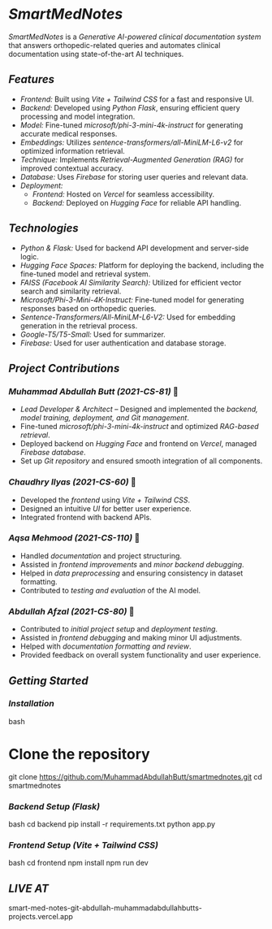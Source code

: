 # *SmartMedNotes*

*SmartMedNotes* is a *Generative AI-powered clinical documentation system* that answers orthopedic-related queries and automates clinical documentation using state-of-the-art AI techniques.

## *Features*

- *Frontend:* Built using *Vite + Tailwind CSS* for a fast and responsive UI.
- *Backend:* Developed using *Python Flask*, ensuring efficient query processing and model integration.
- *Model:* Fine-tuned *microsoft/phi-3-mini-4k-instruct* for generating accurate medical responses.
- *Embeddings:* Utilizes *sentence-transformers/all-MiniLM-L6-v2* for optimized information retrieval.
- *Technique:* Implements *Retrieval-Augmented Generation (RAG)* for improved contextual accuracy.
- *Database:* Uses *Firebase* for storing user queries and relevant data.
- *Deployment:*
  - *Frontend:* Hosted on *Vercel* for seamless accessibility.
  - *Backend:* Deployed on *Hugging Face* for reliable API handling.
## *Technologies*
-	*Python & Flask:* Used for backend API development and server-side logic.
-	*Hugging Face Spaces:* Platform for deploying the backend, including the fine-tuned model and retrieval system.
-	*FAISS (Facebook AI Similarity Search):* Utilized for efficient vector search and similarity retrieval.
-	*Microsoft/Phi-3-Mini-4K-Instruct:* Fine-tuned model for generating responses based on orthopedic queries.
-	*Sentence-Transformers/All-MiniLM-L6-V2:* Used for embedding generation in the retrieval process.
-	*Google-T5/T5-Small:* Used for summarizer.
-	*Firebase:* Used for user authentication and database storage.

## *Project Contributions*

### *Muhammad Abdullah Butt (2021-CS-81)*  🚀

- *Lead Developer & Architect* – Designed and implemented the *backend, model training, deployment, and Git management*.
- Fine-tuned *microsoft/phi-3-mini-4k-instruct* and optimized *RAG-based retrieval*.
- Deployed backend on *Hugging Face* and frontend on *Vercel*, managed *Firebase database*.
- Set up *Git repository* and ensured smooth integration of all components.

### *Chaudhry Ilyas (2021-CS-60)* 🎨

- Developed the *frontend* using *Vite + Tailwind CSS*.
- Designed an intuitive *UI* for better user experience.
- Integrated frontend with backend APIs.

### *Aqsa Mehmood (2021-CS-110)* 📖

- Handled *documentation* and project structuring.
- Assisted in *frontend improvements* and *minor backend debugging*.
- Helped in *data preprocessing* and ensuring consistency in dataset formatting.
- Contributed to *testing and evaluation* of the AI model.

### *Abdullah Afzal (2021-CS-80)* 🔹

- Contributed to *initial project setup* and *deployment testing*.
- Assisted in *frontend debugging* and making minor UI adjustments.
- Helped with *documentation formatting and review*.
- Provided feedback on overall system functionality and user experience.

## *Getting Started*

### *Installation*

bash
# Clone the repository
git clone https://github.com/MuhammadAbdullahButt/smartmednotes.git
cd smartmednotes


### *Backend Setup (Flask)*

bash
cd backend
pip install -r requirements.txt
python app.py


### *Frontend Setup (Vite + Tailwind CSS)*

bash
cd frontend
npm install
npm run dev

## *LIVE AT*
smart-med-notes-git-abdullah-muhammadabdullahbutts-projects.vercel.app
